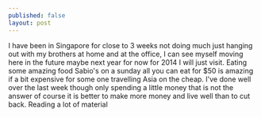 ```yaml
---
published: false
layout: post
---
```


I have been in Singapore for close to 3 weeks not doing much just hanging out with my brothers at home and at the office, I can see myself moving here in the future maybe next year for now for 2014 I will just visit.
Eating some amazing food Sabio's on a sunday all you can eat for $50 is amazing if a bit expensive for some one travelling Asia on the cheap. I've done well over the last week though only spending a little money that is not the answer of course it is better to make more money and live well than to cut back.
Reading a lot of material 
